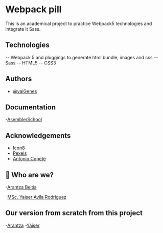 # Webpack pill

This is an academical project to practice Webpack5 technologies and integrate it Sass. 

## Technologies
-- Webpack 5 and pluggings to generate html bundle, images and css
-- Sass
-- HTML5
-- CSS3

## Authors

- [@yaiGenes](https://www.github.com/yaiGenes)

## Documentation

-[AsemblerSchool](https://github.com/YaiGenes/sass-clone-instagram.git)


## Acknowledgements

- [Icon8](https://iconos8.es/)
- [Pexels](https://www.pexels.com/es-es/)
- [Antonio Copete](https://github.com/AntonioCopete)

## 🚀 Who are we?

-[Arantza Beitia](https://github.com/AranBeitia)

-[MSc. Yaiser Avila Rodríguez](www.linkedin.com/in/yaiserbreeding)

## Our version from scratch from this project
-[Arantza](https://github.com/AranBeitia/webpack-basics)
-[Yaiser](https://github.com/YaiGenes/webpack_basic_pill.git)
